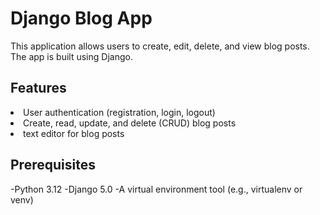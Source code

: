 <h1>Django Blog App</h1>

This application allows users to create, edit, delete, and view blog posts. The app is built using Django.


<h2>Features</h2>
<li>User authentication (registration, login, logout)</li>
<li>Create, read, update, and delete (CRUD) blog posts</li>
<li>text editor for blog posts</li>


<h2>Prerequisites</h2>
-Python 3.12
-Django 5.0
-A virtual environment tool (e.g., virtualenv or venv)
